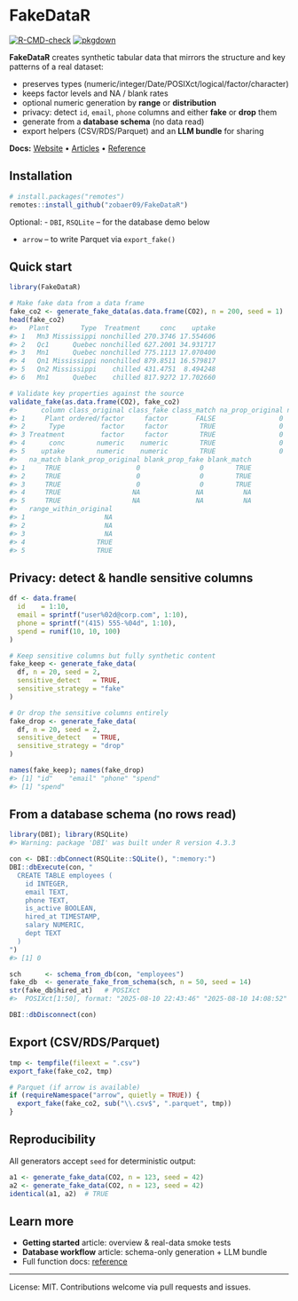 
<!-- README.md is generated from README.Rmd. Please edit that file -->

# FakeDataR

<!-- badges: start -->

[![R-CMD-check](https://github.com/zobaer09/FakeDataR/actions/workflows/R-CMD-check.yaml/badge.svg)](https://github.com/zobaer09/FakeDataR/actions/workflows/R-CMD-check.yaml)
[![pkgdown](https://img.shields.io/badge/docs-pkgdown-blue.svg)](https://zobaer09.github.io/FakeDataR/)
<!-- badges: end -->

**FakeDataR** creates synthetic tabular data that mirrors the structure
and key patterns of a real dataset:

- preserves types
  (numeric/integer/Date/POSIXct/logical/factor/character)  
- keeps factor levels and NA / blank rates  
- optional numeric generation by **range** or **distribution**  
- privacy: detect `id`, `email`, `phone` columns and either **fake** or
  **drop** them  
- generate from a **database schema** (no data read)  
- export helpers (CSV/RDS/Parquet) and an **LLM bundle** for sharing

**Docs:** [Website](https://zobaer09.github.io/FakeDataR/) •
[Articles](https://zobaer09.github.io/FakeDataR/articles/) •
[Reference](https://zobaer09.github.io/FakeDataR/reference/)

## Installation

``` r
# install.packages("remotes")
remotes::install_github("zobaer09/FakeDataR")
```

Optional: - `DBI`, `RSQLite` – for the database demo below  
- `arrow` – to write Parquet via `export_fake()`

## Quick start

``` r
library(FakeDataR)

# Make fake data from a data frame
fake_co2 <- generate_fake_data(as.data.frame(CO2), n = 200, seed = 1)
head(fake_co2)
#>   Plant        Type  Treatment     conc    uptake
#> 1   Mn3 Mississippi nonchilled 270.3746 17.554606
#> 2   Qc1      Quebec nonchilled 627.2001 34.931717
#> 3   Mn1      Quebec nonchilled 775.1113 17.070400
#> 4   Qn1 Mississippi nonchilled 879.8511 16.579817
#> 5   Qn2 Mississippi    chilled 431.4751  8.494248
#> 6   Mn1      Quebec    chilled 817.9272 17.702660

# Validate key properties against the source
validate_fake(as.data.frame(CO2), fake_co2)
#>      column class_original class_fake class_match na_prop_original na_prop_fake
#> 1     Plant ordered/factor     factor       FALSE                0            0
#> 2      Type         factor     factor        TRUE                0            0
#> 3 Treatment         factor     factor        TRUE                0            0
#> 4      conc        numeric    numeric        TRUE                0            0
#> 5    uptake        numeric    numeric        TRUE                0            0
#>   na_match blank_prop_original blank_prop_fake blank_match
#> 1     TRUE                   0               0        TRUE
#> 2     TRUE                   0               0        TRUE
#> 3     TRUE                   0               0        TRUE
#> 4     TRUE                  NA              NA          NA
#> 5     TRUE                  NA              NA          NA
#>   range_within_original
#> 1                    NA
#> 2                    NA
#> 3                    NA
#> 4                  TRUE
#> 5                  TRUE
```

## Privacy: detect & handle sensitive columns

``` r
df <- data.frame(
  id    = 1:10,
  email = sprintf("user%02d@corp.com", 1:10),
  phone = sprintf("(415) 555-%04d", 1:10),
  spend = runif(10, 10, 100)
)

# Keep sensitive columns but fully synthetic content
fake_keep <- generate_fake_data(
  df, n = 20, seed = 2,
  sensitive_detect   = TRUE,
  sensitive_strategy = "fake"
)

# Or drop the sensitive columns entirely
fake_drop <- generate_fake_data(
  df, n = 20, seed = 2,
  sensitive_detect   = TRUE,
  sensitive_strategy = "drop"
)

names(fake_keep); names(fake_drop)
#> [1] "id"    "email" "phone" "spend"
#> [1] "spend"
```

## From a database schema (no rows read)

``` r
library(DBI); library(RSQLite)
#> Warning: package 'DBI' was built under R version 4.3.3

con <- DBI::dbConnect(RSQLite::SQLite(), ":memory:")
DBI::dbExecute(con, "
  CREATE TABLE employees (
    id INTEGER,
    email TEXT,
    phone TEXT,
    is_active BOOLEAN,
    hired_at TIMESTAMP,
    salary NUMERIC,
    dept TEXT
  )
")
#> [1] 0

sch      <- schema_from_db(con, "employees")
fake_db  <- generate_fake_from_schema(sch, n = 50, seed = 14)
str(fake_db$hired_at)   # POSIXct
#>  POSIXct[1:50], format: "2025-08-10 22:43:46" "2025-08-10 14:08:52" "2025-08-11 19:20:36" ...

DBI::dbDisconnect(con)
```

## Export (CSV/RDS/Parquet)

``` r
tmp <- tempfile(fileext = ".csv")
export_fake(fake_co2, tmp)

# Parquet (if arrow is available)
if (requireNamespace("arrow", quietly = TRUE)) {
  export_fake(fake_co2, sub("\\.csv$", ".parquet", tmp))
}
```

## Reproducibility

All generators accept `seed` for deterministic output:

``` r
a1 <- generate_fake_data(CO2, n = 123, seed = 42)
a2 <- generate_fake_data(CO2, n = 123, seed = 42)
identical(a1, a2)  # TRUE
```

## Learn more

- **Getting started** article: overview & real-data smoke tests  
- **Database workflow** article: schema-only generation + LLM bundle  
- Full function docs:
  [reference](https://zobaer09.github.io/FakeDataR/reference/)

------------------------------------------------------------------------

License: MIT. Contributions welcome via pull requests and issues.
